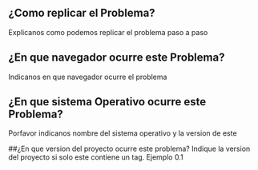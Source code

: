 ## ¿Como replicar el Problema?
Explicanos como podemos replicar el problema paso a paso

## ¿En que navegador ocurre este Problema?
Indicanos en que navegador ocurre el problema

## ¿En que sistema Operativo ocurre este Problema?
Porfavor indicanos nombre del sistema operativo y la version de este

##¿En que version del proyecto ocurre este problema?
Indique la version del proyecto si solo este contiene un tag. Ejemplo 0.1

